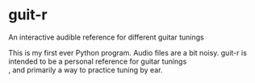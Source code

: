 # guit-r
An interactive audible reference for different guitar tunings

This is my first ever Python program. Audio files are a bit noisy. guit-r is intended to be a personal reference for guitar tunings \
, and primarily a way to practice tuning by ear.
